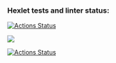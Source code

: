 ### Hexlet tests and linter status:
[![Actions Status](https://github.com/sergye/java-project-lvl1/.github/workflows/hexlet-check.yml/badge.svg)](https://github.com/sergye/java-project-lvl1/workflows)

<a href="https://codeclimate.com/github/sergye/java-project-lvl1/maintainability"><img src="https://api.codeclimate.com/v1/badges/a99a88d28ad37a79dbf6/maintainability" /></a>

[![Actions Status](https://github.com/sergye/java-project-lvl1/.github/workflows/github-actions.yml/badge.svg)](https://github.com/sergye/java-project-lvl1/workflows)
